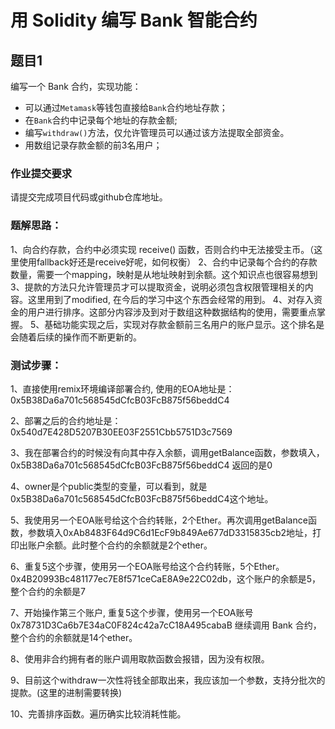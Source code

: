 # 用 Solidity 编写 Bank 智能合约

## 题目1
编写一个 Bank 合约，实现功能：

- 可以通过`Metamask`等钱包直接给`Bank`合约地址存款；
- 在`Bank`合约中记录每个地址的存款金额;
- 编写`withdraw()`方法，仅允许管理员可以通过该方法提取全部资金。
- 用数组记录存款金额的前3名用户；

### 作业提交要求

请提交完成项目代码或github仓库地址。

### 题解思路：
1、向合约存款，合约中必须实现 receive() 函数，否则合约中无法接受主币。（这里使用fallback好还是receive好呢，如何权衡）
2、合约中记录每个合约的存款数量，需要一个mapping，映射是从地址映射到余额。这个知识点也很容易想到
3、提款的方法只允许管理员才可以提取资金，说明必须包含权限管理相关的内容。这里用到了modified, 在今后的学习中这个东西会经常的用到。
4、对存入资金的用户进行排序。这部分内容涉及到对于数组这种数据结构的使用，需要重点掌握。
5、基础功能实现之后，实现对存款金额前三名用户的账户显示。这个排名是会随着后续的操作而不断更新的。

### 测试步骤：
1、直接使用remix环境编译部署合约, 使用的EOA地址是：0x5B38Da6a701c568545dCfcB03FcB875f56beddC4

2、部署之后的合约地址是：0x540d7E428D5207B30EE03F2551Cbb5751D3c7569

3、我在部署合约的时候没有向其中存入余额，调用getBalance函数，参数填入，0x5B38Da6a701c568545dCfcB03FcB875f56beddC4 返回的是0

4、owner是个public类型的变量，可以看到，就是0x5B38Da6a701c568545dCfcB03FcB875f56beddC4这个地址。

5、我使用另一个EOA账号给这个合约转账，2个Ether。再次调用getBalance函数，参数填入0xAb8483F64d9C6d1EcF9b849Ae677dD3315835cb2地址，打印出账户余额。此时整个合约的余额就是2个ether。

6、重复5这个步骤，使用另一个EOA账号给这个合约转账，5个Ether。0x4B20993Bc481177ec7E8f571ceCaE8A9e22C02db，这个账户的余额是5，整个合约的余额是7

7、开始操作第三个账户, 重复5这个步骤，使用另一个EOA账号 0x78731D3Ca6b7E34aC0F824c42a7cC18A495cabaB 继续调用 Bank 合约，整个合约的余额就是14个ether。

8、使用非合约拥有者的账户调用取款函数会报错，因为没有权限。

9、目前这个withdraw一次性将钱全部取出来，我应该加一个参数，支持分批次的提款。(这里的进制需要转换)

10、完善排序函数。遍历确实比较消耗性能。




